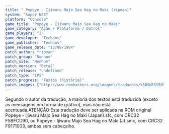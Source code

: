 ```yaml
---
title: " Popeye - Ijiwaru Majo Sea Hag no Maki (ripman)"
system: "Super NES"
platform: "Console"
game_title: "Popeye - Ijiwaru Majo Sea Hag no Maki"
game_category: "Ação / Plataforma / Outros"
game_players: "2"
game_developer: "Technos"
game_publisher: "Technos"
game_release_date: "12/08/1994"
patch_author: "ripman"
patch_group: "Nenhum"
patch_site: "Nenhum"
patch_version: "Beta2"
patch_release: "undefined"
patch_type: "IPS"
patch_progress: "Textos (história)"
patch_images: ["http://www.romhackers.org/imagens/traducoes/%5BSNES%5D%20Popeye%20-%20Ijiwaru%20Majo%20Sea%20Hag%20no%20Maki%20-%20ripman%20-%201.png","http://www.romhackers.org/imagens/traducoes/%5BSNES%5D%20Popeye%20-%20Ijiwaru%20Majo%20Sea%20Hag%20no%20Maki%20-%20ripman%20-%202.png","http://www.romhackers.org/imagens/traducoes/%5BSNES%5D%20Popeye%20-%20Ijiwaru%20Majo%20Sea%20Hag%20no%20Maki%20-%20ripman%20-%203.png"]
---
```

Segundo o autor da tradução, a maioria dos textos está traduzida (exceto as mensagens em forma de gráfico), mas não está acentuada.ATENÇÃO:Esta tradução deve ser aplicada na ROM original Popeye - Ijiwaru Majo Sea Hag no Maki (Japan).sfc, com CRC32 F5BFCD90, ou Popeye - Ijiwaru Majo Sea Hag no Maki (J).smc, com CRC32 F9171003, ambas sem cabeçalho.